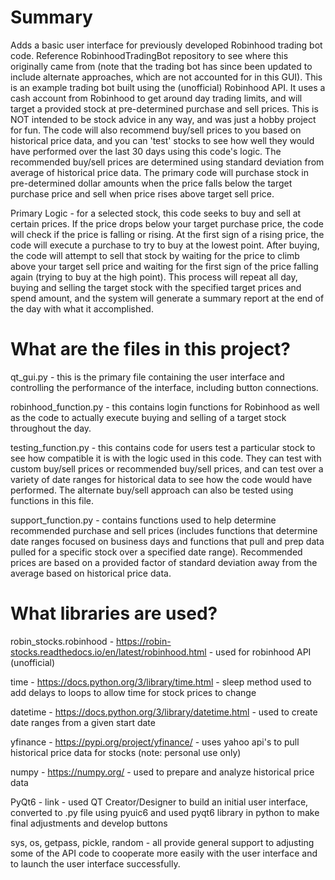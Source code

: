 # Summary
Adds a basic user interface for previously developed Robinhood trading bot code.  Reference RobinhoodTradingBot repository to see where this originally came from (note that the trading bot has since been updated to include alternate approaches, which are not accounted for in this GUI).  This is an example trading bot built using the (unofficial) Robinhood API. It uses a cash account from Robinhood to get around day trading limits, and will target a provided stock at pre-determined purchase and sell prices. This is NOT intended to be stock advice in any way, and was just a hobby project for fun. The code will also recommend buy/sell prices to you based on historical price data, and you can 'test' stocks to see how well they would have performed over the last 30 days using this code's logic. The recommended buy/sell prices are determined using standard deviation from average of historical price data. The primary code will purchase stock in pre-determined dollar amounts when the price falls below the target purchase price and sell when price rises above target sell price. 

Primary Logic - for a selected stock, this code seeks to buy and sell at certain prices. If the price drops below your target purchase price, the code will check if the price is falling or rising. At the first sign of a rising price, the code will execute a purchase to try to buy at the lowest point. After buying, the code will attempt to sell that stock by waiting for the price to climb above your target sell price and waiting for the first sign of the price falling again (trying to buy at the high point). This process will repeat all day, buying and selling the target stock with the specified target prices and spend amount, and the system will generate a summary report at the end of the day with what it accomplished.

# What are the files in this project?
qt_gui.py - this is the primary file containing the user interface and controlling the performance of the interface, including button connections.

robinhood_function.py - this contains login functions for Robinhood as well as the code to actually execute buying and selling of a target stock throughout the day.

testing_function.py - this contains code for users test a particular stock to see how compatible it is with the logic used in this code. They can test with custom buy/sell prices or recommended buy/sell prices, and can test over a variety of date ranges for historical data to see how the code would have performed. The alternate buy/sell approach can also be tested using functions in this file.

support_function.py - contains functions used to help determine recommended purchase and sell prices (includes functions that determine date ranges focused on business days and functions that pull and prep data pulled for a specific stock over a specified date range). Recommended prices are based on a provided factor of standard deviation away from the average based on historical price data.


# What libraries are used? 
robin_stocks.robinhood - https://robin-stocks.readthedocs.io/en/latest/robinhood.html - used for robinhood API (unofficial)

time - https://docs.python.org/3/library/time.html - sleep method used to add delays to loops to allow time for stock prices to change

datetime - https://docs.python.org/3/library/datetime.html - used to create date ranges from a given start date

yfinance - https://pypi.org/project/yfinance/ - uses yahoo api's to pull historical price data for stocks (note: personal use only)

numpy - https://numpy.org/ - used to prepare and analyze historical price data

PyQt6 - link - used QT Creator/Designer to build an initial user interface, converted to .py file using pyuic6 and used pyqt6 library in python to make final adjustments and develop buttons

sys, os, getpass, pickle, random - all provide general support to adjusting some of the API code to cooperate more easily with the user interface and to launch the user interface successfully. 
